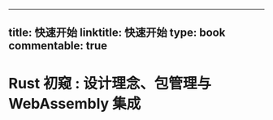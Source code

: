 
---
title: 快速开始
linktitle: 快速开始
type: book
commentable: true
---

# Rust 初窥 : 设计理念、包管理与 WebAssembly 集成

    